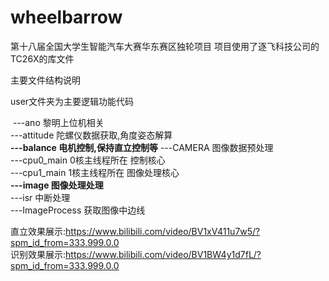 # wheelbarrow

第十八届全国大学生智能汽车大赛华东赛区独轮项目
项目使用了逐飞科技公司的TC26X的库文件

主要文件结构说明  

user文件夹为主要逻辑功能代码  

​	---ano 黎明上位机相关  
​	---attitude 陀螺仪数据获取,角度姿态解算  
​	**---balance  电机控制,保持直立控制等** 
  ---CAMERA   图像数据预处理  
  ---cpu0_main 0核主线程所在   控制核心   
  ---cpu1_main 1核主线程所在   图像处理核心   
  **---image      图像处理处理**  
  ---isr        中断处理  
  ---ImageProcess 获取图像中边线  

直立效果展示:https://www.bilibili.com/video/BV1xV411u7w5/?spm_id_from=333.999.0.0  
识别效果展示:https://www.bilibili.com/video/BV1BW4y1d7fL/?spm_id_from=333.999.0.0
